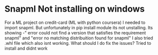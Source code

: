 
# Snapml Not installing on windows

For a ML project on credit-card (ML with python coursera) I needed to import snapml. But unfortunately in pip install module its not unstalling.
Its showing -" error could not find a version that satisfies the requirement snapml"
and "error no matching distribuition found for snapml"
I also tried .whl file which also isnt working.
What should I do fix the issues?
Tried to install and didnt work

        
